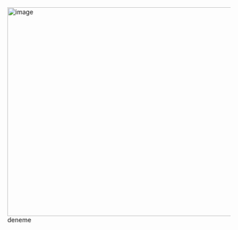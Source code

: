 <img width="793" height="472" alt="image" src="https://github.com/user-attachments/assets/2a3a1ea9-f979-471a-8f66-aed85fb4e265" />
deneme
